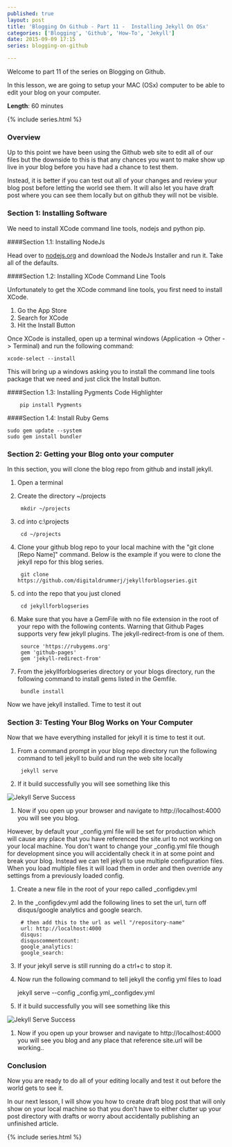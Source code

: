 ```yaml
---
published: true
layout: post
title: 'Blogging On Github - Part 11 -  Installing Jekyll On OSx'
categories: ['Blogging', 'Github', 'How-To', 'Jekyll']
date: 2015-09-09 17:15
series: blogging-on-github 

---
```


Welcome to part 11 of the series on Blogging on Github.  

In this lesson, we are going to setup your MAC (OSx) computer to be able to edit your blog on your computer.

**Length**: 60 minutes

{% include series.html %}

### Overview

Up to this point we have been using the Github web site to edit all of our files but the downside to this is that any chances you want to make show up live in your blog before you have had a chance to test them.  

Instead, it is better if you can test out all of your changes and review your blog post before letting the world see them.  It will also let you have draft post where you can see them locally but on github they will not be visible.

### Section 1: Installing Software

We need to install XCode command line tools, nodejs and python pip.


####Section 1.1: Installing NodeJs

Head over to [nodejs.org](https://nodejs.org) and download the NodeJs Installer and run it.  Take all of the defaults.

####Section 1.2: Installing XCode Command Line Tools

Unfortunately to get the XCode command line tools, you first need to install XCode.

1. Go the App Store
1. Search for XCode 
1. Hit the Install Button


Once XCode is installed, open up a terminal windows (Application -> Other -> Terminal) and run the following command:

	xcode-select --install
	
This will bring up a windows asking you to install the command line tools package that we need and just click the Install button.
	
####Section 1.3: Installing Pygments Code Highlighter

		pip install Pygments

####Section 1.4: Install Ruby Gems

	sudo gem update --system 	
	sudo gem install bundler


### Section 2: Getting your Blog onto your computer

In this section, you will clone the blog repo from github and install jekyll.

1. Open a terminal 
1. Create the directory ~/projects

		
		mkdir ~/projects
	
1. cd into c:\projects

		 
		cd ~/projects
		  
1. Clone your github blog repo to your local machine with the "git clone [Repo Name]" command.  Below is the example if you were to clone the jekyll repo for this blog series.

		git clone https://github.com/digitaldrummerj/jekyllforblogseries.git  

1. cd into the repo that you just cloned

		cd jekyllforblogseries
	
1. Make sure that you have a GemFile with no file extension in the root of your repo with the following contents.  Warning that Github Pages supports very few jekyll plugins.  The jekyll-redirect-from is one of them.

		source 'https://rubygems.org'
		gem 'github-pages'
		gem 'jekyll-redirect-from'

1. From the jekyllforblogseries directory or your blogs directory, run the following command to install gems listed in the Gemfile.   

		bundle install


Now we have jekyll installed.  Time to test it out

### Section 3: Testing Your Blog Works on Your Computer

Now that we have everything installed for jekyll it is time to test it out.  

1. From a command prompt in your blog repo directory run the following command to tell jekyll to build and run the web site locally
 
		jekyll serve 

1. If it build successfully you will see something like this

![Jekyll Serve Success]({{site.url}}/images/BloggingOnGitHub/10/jekyllserve.png)

1. Now if you open up your browser and navigate to http://localhost:4000 you will see you blog.

However, by default your _config.yml file will be set for production which will cause any place that you have referenced the site.url to not working on your local machine.  You don't want to change your _config.yml file though for development since you will accidentally check it in at some point and break your blog.  Instead we can tell jekyll to use multiple configuration files.  When you load multiple files it will load them in order and then override any settings from a previously loaded config.

1. Create a new file in the root of your repo called _configdev.yml
1. In the _configdev.yml add the following lines to set the url, turn off disqus/google analytics and google search.  

		# then add this to the url as well "/repository-name"
		url: http://localhost:4000
		disqus:
		disquscommentcount: 
		google_analytics: 
		google_search: 
 
 1. If your jekyll serve is still running do a ctrl+c to stop it.
 1. Now run the following command to tell jekyll the config yml files to load
 
 	jekyll serve --config _config.yml,_configdev.yml
	 
1. 	If it build successfully you will see something like this

![Jekyll Serve Success]({{site.url}}/images/BloggingOnGitHub/10/jekyllserve_multipleconfigs.png)
 
1. Now if you open up your browser and navigate to http://localhost:4000 you will see you blog and any place that reference site.url will be working..


### Conclusion

Now you are ready to do all of your editing locally and  test it out before the world gets to see it. 

In our next lesson, I will show you how to create draft blog post that will only show on your local machine so that you don't have to either clutter up your post directory with drafts or worry about accidentally publishing an unfinished article.

{% include series.html %}
